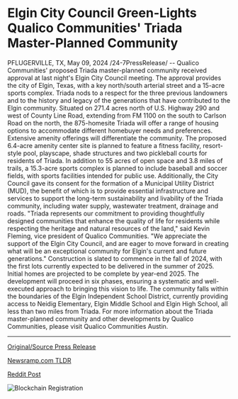 # Elgin City Council Green-Lights Qualico Communities' Triada Master-Planned Community

PFLUGERVILLE, TX, May 09, 2024 /24-7PressRelease/ -- Qualico Communities' proposed Triada master-planned community received approval at last night's Elgin City Council meeting. The approval provides the city of Elgin, Texas, with a key north/south arterial street and a 15-acre sports complex.  Triada nods to a respect for the three previous landowners and to the history and legacy of the generations that have contributed to the Elgin community. Situated on 271.4 acres north of U.S. Highway 290 and west of County Line Road, extending from FM 1100 on the south to Carlson Road on the north, the 875-homesite Triada will offer a range of housing options to accommodate different homebuyer needs and preferences.   Extensive amenity offerings will differentiate the community. The proposed 6.4-acre amenity center site is planned to feature a fitness facility, resort-style pool, playscape, shade structures and two pickleball courts for residents of Triada. In addition to 55 acres of open space and 3.8 miles of trails, a 15.3-acre sports complex is planned to include baseball and soccer fields, with sports facilities intended for public use.  Additionally, the City Council gave its consent for the formation of a Municipal Utility District (MUD), the benefit of which is to provide essential infrastructure and services to support the long-term sustainability and livability of the Triada community, including water supply, wastewater treatment, drainage and roads.  "Triada represents our commitment to providing thoughtfully designed communities that enhance the quality of life for residents while respecting the heritage and natural resources of the land," said Kevin Fleming, vice president of Qualico Communities. "We appreciate the support of the Elgin City Council, and are eager to move forward in creating what will be an exceptional community for Elgin's current and future generations."  Construction is slated to commence in the fall of 2024, with the first lots currently expected to be delivered in the summer of 2025. Initial homes are projected to be complete by year-end 2025. The development will proceed in six phases, ensuring a systematic and well-executed approach to bringing this vision to life.  The community falls within the boundaries of the Elgin Independent School District, currently providing access to Neidig Elementary, Elgin Middle School and Elgin High School, all less than two miles from Triada.  For more information about the Triada master-planned community and other developments by Qualico Communities, please visit Qualico Communities Austin. 

---

[Original/Source Press Release](https://newlive.24-7pressrelease.com/press-release/510753/elgin-city-council-green-lights-qualico-communities-triada-master-planned-community)
                    

[Newsramp.com TLDR](https://newsramp.com/curated-news/qualico-communities-triada-master-planned-community-receives-approval-from-elgin-city-council/bf6a30ba4a8534ea15c7d1b988487221) 

 



[Reddit Post](https://www.reddit.com/r/newsramp/comments/1cpq7x2/qualico_communities_triada_masterplanned/) 



![Blockchain Registration](https://cdn.newsramp.app/24-7PressRelease/qrcode/245/11/tint204z.webp)